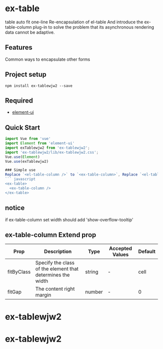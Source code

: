 # ex-table
table auto fit one-line
Re-encapsulation of el-table And introduce the ex-table-column plug-in to solve the problem that its asynchronous rendering data cannot be adaptive.

## Features
Common ways to encapsulate other forms

## Project setup
```
npm install ex-tablewjw2 --save
```
## Required
- [element-ui](https://github.com/ElemeFE/element)

## Quick Start
``` javascript
import Vue from 'vue'
import Element from 'element-ui'
import exTablewjw2 from 'ex-tablewjw2';
import 'ex-tablewjw2/lib/ex-tablewjw2.css';
Vue.use(Element)
Vue.use(exTablewjw2)

### Simple use
Replace `<el-table-column />` to `<ex-table-column>`, Replace `<el-table/>` to `<ex-table>`,
``` javascript
<ex-table>
  <ex-table-column />
</ex-table>
```

## notice
if ex-table-column set width should add 'show-overflow-tooltip'


## ex-table-column Extend prop
| Prop | Description | Type | Accepted Values | Default | 
| --- | --- | --- | --- | --- |
| fitByClass | Specify the class of the element that determines the width | string | - | cell
| fitGap | The content right margin | number | - | 0
# ex-tablewjw2
# ex-tablewjw2
